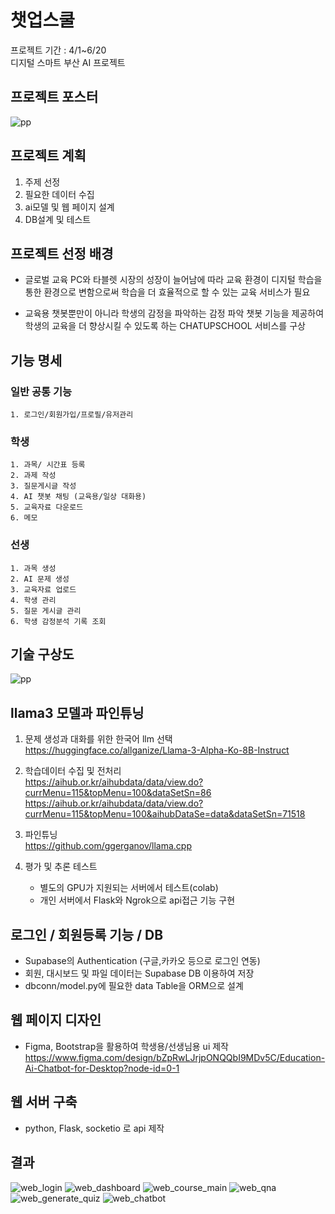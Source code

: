 # 챗업스쿨

프로젝트 기간 : 4/1~6/20  
디지털 스마트 부산 AI 프로젝트


## 프로젝트 포스터
![pp](./readme_images/챗업스쿨_포스터_6_13.jpg)

## 프로젝트 계획
 1. 주제 선정
 2. 필요한 데이터 수집
 3. ai모델 및 웹 페이지 설계
 4. DB설계 및 테스트

## 프로젝트 선정 배경
 - 글로벌 교육 PC와 타블렛 시장의 성장이 늘어남에 따라 교육 환경이 디지털 학습을 통한 환경으로 변함으로써 학습을 더 효율적으로 할 수 있는 교육 서비스가 필요

 - 교육용 챗봇뿐만이 아니라 학생의 감정을 파악하는 감정 파악 챗봇 기능을 제공하여 학생의 교육을 더 향상시킬 수 있도록 하는 CHATUPSCHOOL 서비스를 구상

## 기능 명세
### 일반 공통 기능
    1. 로그인/회원가입/프로필/유저관리  
### 학생
    1. 과목/ 시간표 등록  
    2. 과제 작성  
    3. 질문게시글 작성  
    4. AI 챗봇 채팅 (교육용/일상 대화용)  
    5. 교육자료 다운로드  
    6. 메모  
### 선생
    1. 과목 생성  
    2. AI 문제 생성  
    3. 교육자료 업로드    
    4. 학생 관리  
    5. 질문 게시글 관리  
    6. 학생 감정분석 기록 조회  
  
## 기술 구상도
![pp](./readme_images/diagram1.png)

## llama3 모델과 파인튜닝
 1. 문제 생성과 대화를 위한 한국어 llm 선택  
    https://huggingface.co/allganize/Llama-3-Alpha-Ko-8B-Instruct  

 2. 학습데이터 수집 및 전처리  
    https://aihub.or.kr/aihubdata/data/view.do?currMenu=115&topMenu=100&dataSetSn=86
    https://aihub.or.kr/aihubdata/data/view.do?currMenu=115&topMenu=100&aihubDataSe=data&dataSetSn=71518  
  
 3. 파인튜닝  
    https://github.com/ggerganov/llama.cpp  
      
 4. 평가 및 추론 테스트  
    - 별도의 GPU가 지원되는 서버에서 테스트(colab)    
    - 개인 서버에서 Flask와 Ngrok으로 api접근 기능 구현  
  
  
## 로그인 / 회원등록 기능 / DB
  
- Supabase의 Authentication (구글,카카오 등으로 로그인 연동)  
- 회원, 대시보드 및 파일 데이터는 Supabase DB 이용하여 저장  
- dbconn/model.py에 필요한 data Table을 ORM으로 설계  

## 웹 페이지 디자인
- Figma, Bootstrap을 활용하여 학생용/선생님용 ui 제작  
https://www.figma.com/design/bZpRwLJrjpONQQbI9MDv5C/Education-Ai-Chatbot-for-Desktop?node-id=0-1  
  
## 웹 서버 구축
- python, Flask, socketio 로 api 제작

## 결과
![web_login](./readme_images/web1_login.png)
![web_dashboard](./readme_images/web2-1.png)
![web_course_main](./readme_images/web2_main.png)
![web_qna](./readme_images/web2-2.png)
![web_generate_quiz](./readme_images/web3_quiz.png)
![web_chatbot](./readme_images/web4_chatbot.png)

